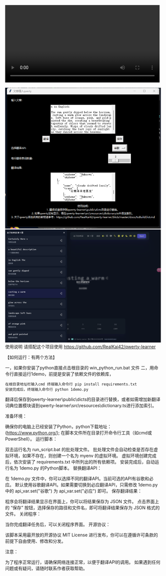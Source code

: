 <video controls width="500">
    <source src="https://github.com/kungful/Article-implantation-into-qwerty-learner-/blob/main/2024-03-19%2020-05-41.mp4" type="video/mp4">
    Your browser does not support the video tag.
</video>

![图片描述](https://github.com/kungful/Article-implantation-into-qwerty-learner-/blob/main/image2%20-%20%E5%89%AF%E6%9C%AC.png)
![图片描述](https://github.com/kungful/Article-implantation-into-qwerty-learner-/blob/main/image%20-%20%E5%89%AF%E6%9C%AC.png)
使用说明
请搭配这个项目使用 https://github.com/RealKai42/qwerty-learner

【如何运行：有两个方法】

一，如果你安装了python直接点击根目录的 win_python_run.bat 文件
二，用命令行直接运行1demo，前提是安装了依赖文件的依赖库，
    
    在根目录地址栏输入cmd 终端输入命令行 pip install requirements.txt 
    安装完成后，终端输入命令行 python 1demo.py
    
翻译后保存到qwerty-learner\public\dicts的目录进行替换，或者如需增加新翻译词典位置模块请到qwerty-learner\src\resources\dictionary.ts进行添加索引。

准备环境：

确保你的电脑上已经安装了Python，python下载地址：(https://www.python.org/);
在脚本文件所在目录打开命令行工具（如cmd或PowerShell）。
运行脚本：

双击运行名为 run_script.bat 的批处理文件。
批处理文件会自动检查是否存在虚拟环境，如果不存在，则创建一个名为 myenv 的虚拟环境。
虚拟环境创建完成后，依次安装了 requirements.txt 中所列出的所有依赖项。
安装完成后，自动运行名为 1demo.py 的Python脚本。
替换翻译API：

在 1demo.py 文件中，你可以选择不同的翻译API。当前可选的API有谷歌和必应。
默认使用谷歌翻译API。如果需要切换到必应翻译API，只需修改 1demo.py 中的 api_var.set("谷歌") 为 api_var.set("必应") 即可。
保存翻译结果：

程序会将翻译结果显示在界面上，你可以将结果保存为 JSON 文件。
点击界面上的 “保存” 按钮，选择保存的路径和文件名，即可将翻译结果保存为 JSON 格式的文件。
关闭程序：

当你完成翻译任务后，可以关闭程序界面。
开源协议：

该脚本采用最开放的开源协议 MIT License 进行发布，你可以在遵循许可条款的前提下自由使用、修改和分发。

注意：

为了程序正常运行，请确保网络连接正常，以便于翻译API的调用。
如果遇到任何问题或有疑问，请随时联系作者获取帮助。
